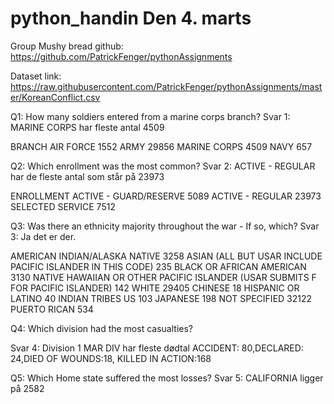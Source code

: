 # python_handin Den 4. marts

Group Mushy bread github: https://github.com/PatrickFenger/pythonAssignments

Dataset link: https://raw.githubusercontent.com/PatrickFenger/pythonAssignments/master/KoreanConflict.csv

Q1: How many soldiers entered from a marine corps branch?
Svar 1: MARINE CORPS har fleste antal 4509 

BRANCH
AIR FORCE        1552
ARMY            29856
MARINE CORPS     4509
 NAVY              657


 Q2: Which enrollment was the most common?
 Svar 2: ACTIVE - REGULAR har de fleste antal som står på 23973
 
 ENROLLMENT
 ACTIVE - GUARD/RESERVE     5089
 ACTIVE - REGULAR          23973
 SELECTED SERVICE           7512


 Q3: Was there an ethnicity majority throughout the war - If so, which?
 Svar 3: Ja det er der. 

 AMERICAN INDIAN/ALASKA NATIVE                                                        3258
 ASIAN  (ALL BUT USAR INCLUDE PACIFIC ISLANDER IN THIS CODE)                           235
 BLACK OR AFRICAN AMERICAN                                                            3130
 NATIVE HAWAIIAN OR OTHER PACIFIC ISLANDER  (USAR SUBMITS F FOR PACIFIC ISLANDER)      142
 WHITE                                                                               29405
 CHINESE                                                                                18
 HISPANIC OR LATINO                                                                     40
 INDIAN TRIBES US                                                                      103
 JAPANESE                                                                              198
 NOT SPECIFIED                                                                       32122
 PUERTO RICAN                                                                          534

 Q4: Which division had the most casualties?

 Svar 4: 
 Division 1 MAR DIV har fleste dødtal
 ACCIDENT: 80,DECLARED: 24,DIED OF WOUNDS:18, KILLED IN ACTION:168

 Q5: Which Home state suffered the most losses?
 Svar 5: CALIFORNIA ligger på 2582